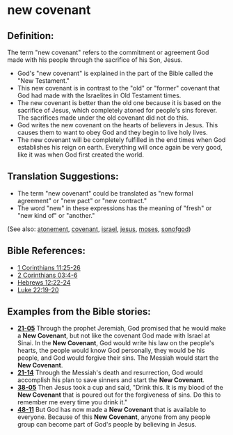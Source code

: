 # new covenant #

## Definition: ##

The term "new covenant" refers to the commitment or agreement God made with his people through the sacrifice of his Son, Jesus. 

* God's "new covenant" is explained in the part of the Bible called the "New Testament."
* This new covenant is in contrast to the "old" or "former" covenant that God had made with the Israelites in Old Testament times.
* The new covenant is better than the old one because it is based on the sacrifice of Jesus, which completely atoned for people's sins forever. The sacrifices made under the old covenant did not do this.
* God writes the new covenant on the hearts of believers in Jesus. This causes them to want to obey God and they begin to live holy lives.
* The new covenant will be completely fulfilled in the end times when God establishes his reign on earth. Everything will once again be very good, like it was when God first created the world.

## Translation Suggestions: ##

* The term "new covenant" could be translated as "new formal agreement" or "new pact" or "new contract."
* The word "new" in these expressions has the meaning of "fresh" or "new kind of" or "another."

(See also: [atonement](../kt/atonement.md), [covenant](../kt/covenant.md), [israel](../other/israel.md), [jesus](../kt/jesus.md), [moses](../other/moses.md),  [sonofgod](../kt/sonofgod.md))

## Bible References: ##

* [1 Corinthians 11:25-26](https://door43.org/en/bible/notes/1co/11/25)
* [2 Corinthians 03:4-6](https://door43.org/en/bible/notes/2co/03/04)
* [Hebrews 12:22-24](https://door43.org/en/bible/notes/heb/12/22)
* [Luke 22:19-20](https://door43.org/en/bible/notes/luk/22/19)

## Examples from the Bible stories: ##

* __[21-05](https://door43.org/en/obs/notes/frames/21-05)__ Through the prophet Jeremiah, God promised that he would make a __New Covenant__, but not like the covenant God made with Israel at Sinai. In the __New Covenant__, God would write his law on the people's hearts, the people would know God personally, they would be his people, and God would forgive their sins. The Messiah would start the __New Covenant__.
* __[21-14](https://door43.org/en/obs/notes/frames/21-14)__ Through the Messiah's death and resurrection, God would accomplish his plan to save sinners and start the __New Covenant__.
* __[38-05](https://door43.org/en/obs/notes/frames/38-05)__ Then Jesus took a cup and said, "Drink this. It is my blood of the __New Covenant__  that is poured out for the forgiveness of sins. Do this to remember me every time you drink it."
* __[48-11](https://door43.org/en/obs/notes/frames/48-11)__ But God has now made a __New Covenant__  that is available to everyone. Because of this __New Covenant__, anyone from any people group can become part of God's people by believing in Jesus.


